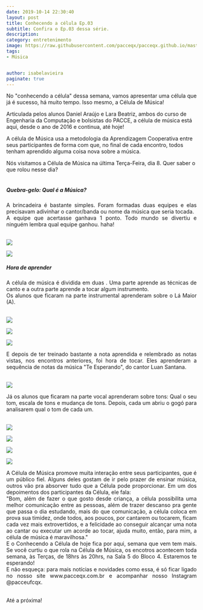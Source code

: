 ```yaml
---
date: 2019-10-14 22:30:40
layout: post
title: Conhecendo a célula Ep.03
subtitle: Confira o Ep.03 dessa série.
description: 
category: entretenimento
image: https://raw.githubusercontent.com/pacceqx/pacceqx.github.io/master/assets/pic/2019-10-14/capa.png
tags:
- Música


author: isabelavieira
paginate: true
---
```

<p style="text-align: justify">
No "conhecendo a célula" dessa semana, vamos apresentar uma célula que já é sucesso, há muito tempo. Isso mesmo, a Célula de Música! <br>

Articulada pelos alunos Daniel Araújo e Lara Beatriz, ambos do curso de Engenharia da Computação e bolsistas do PACCE, a célula de música está aqui, desde o ano de 2016 e continua, até hoje!<br>

A célula de Música usa a metodologia da Aprendizagem Cooperativa entre seus participantes de forma com que, no final de cada encontro, todos tenham aprendido alguma coisa nova sobre a música.<br>

Nós visitamos a Célula de Música na última Terça-Feira, dia 8. Quer saber o que rolou nesse dia?<br><br>
</p>


##### Quebra-gelo: Qual é a Música?<br>

<p style="text-align: justify">
A brincadeira é bastante simples. Foram formadas duas equipes e elas precisavam adivinhar o cantor/banda ou nome da música que seria tocada.<br>
A equipe que acertasse ganhava 1 ponto. Todo mundo se divertiu e ninguém lembra qual equipe ganhou. haha!<br><br>
</p>

![](https://raw.githubusercontent.com/pacceqx/pacceqx.github.io/master/assets/pic/2019-10-14/img1.png)

![](https://raw.githubusercontent.com/pacceqx/pacceqx.github.io/master/assets/pic/2019-10-14/img2.png)

##### Hora de aprender<br>

<p style="text-align: justify">
A célula de música é dividida em duas . Uma parte aprende as técnicas de canto e a outra parte aprende a tocar algum instrumento.<br>
Os alunos que ficaram na parte instrumental aprenderam sobre o Lá Maior (A).<br><br>
</p>

![](https://raw.githubusercontent.com/pacceqx/pacceqx.github.io/master/assets/pic/2019-10-14/img3.png)

![](https://raw.githubusercontent.com/pacceqx/pacceqx.github.io/master/assets/pic/2019-10-14/img4.png)

![](https://raw.githubusercontent.com/pacceqx/pacceqx.github.io/master/assets/pic/2019-10-14/img5.png)

<p style="text-align: justify">
E depois de ter treinado bastante a nota aprendida e relembrado as notas vistas, nos encontros anteriores, foi hora de tocar. Eles aprenderam a sequência de notas da música "Te Esperando", do cantor Luan Santana.<br><br>
</p>

![](https://raw.githubusercontent.com/pacceqx/pacceqx.github.io/master/assets/pic/2019-10-14/img6.png)

<p style="text-align: justify">
Já os alunos que ficaram na parte vocal aprenderam sobre tons: Qual o seu tom, escala de tons e mudança de tons. Depois, cada um abriu o gogó para  analisarem qual o tom de cada um.<br><br>
</p>

![](https://raw.githubusercontent.com/pacceqx/pacceqx.github.io/master/assets/pic/2019-10-14/img7.png)

![](https://raw.githubusercontent.com/pacceqx/pacceqx.github.io/master/assets/pic/2019-10-14/img8.png)

![](https://raw.githubusercontent.com/pacceqx/pacceqx.github.io/master/assets/pic/2019-10-14/img9.png)

![](https://raw.githubusercontent.com/pacceqx/pacceqx.github.io/master/assets/pic/2019-10-14/img10.png)

<p style="text-align: justify">
A Célula de Música promove muita interação entre seus participantes, que é um público fiel. Alguns deles gostam de ir pelo prazer de ensinar música, outros vão pra absorver tudo que a Célula pode proporcionar. Em um dos depoimentos dos participantes da Célula, ele fala:<br>
"Bom, além de fazer o que gosto desde criança, a célula possibilita uma melhor comunicação entre as pessoas, além de trazer descanso pra gente que passa o dia estudando, mais do que comunicação, a célula coloca em prova sua timidez, onde todos, aos poucos, por cantarem ou tocarem, ficam cada vez mais extrovertidos, e a felicidade ao conseguir alcançar uma nota ao cantar ou executar um acorde ao tocar, ajuda muito, então, para mim, a célula de música é maravilhosa."<br>
E o Conhecendo a Célula de hoje fica por aqui, semana que vem tem mais. Se você curtiu o que rola na Célula de Música, os encotros acontecem toda semana, às Terças, de 18hrs às 20hrs, na Sala 5 do Bloco 4. Estaremos te esperando!<br>
E não esqueça: para mais notícias e novidades como essa, é só ficar ligado no nosso site www.pacceqx.com.br e acompanhar nosso Instagram @pacceufcqx.<br><br>

Até a próxima!
<br><br>
</p>
